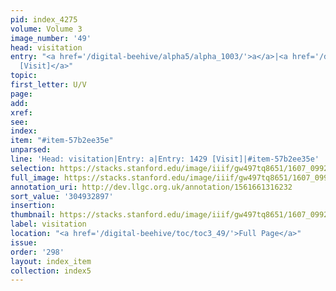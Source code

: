 ```yaml
---
pid: index_4275
volume: Volume 3
image_number: '49'
head: visitation
entry: "<a href='/digital-beehive/alpha5/alpha_1003/'>a</a>|<a href='/digital-beehive/num6/num_2078/'>1429
  [Visit]</a>"
topic:
first_letter: U/V
page:
add:
xref:
see:
index:
item: "#item-57b2ee35e"
unparsed:
line: 'Head: visitation|Entry: a|Entry: 1429 [Visit]|#item-57b2ee35e'
selection: https://stacks.stanford.edu/image/iiif/gw497tq8651/1607_0992/1631,2897,584,148/full/0/default.jpg
full_image: https://stacks.stanford.edu/image/iiif/gw497tq8651/1607_0992/full/full/0/default.jpg
annotation_uri: http://dev.llgc.org.uk/annotation/1561661316232
sort_value: '304932897'
insertion:
thumbnail: https://stacks.stanford.edu/image/iiif/gw497tq8651/1607_0992/1631,2897,584,148/150,/0/default.jpg
label: visitation
location: "<a href='/digital-beehive/toc/toc3_49/'>Full Page</a>"
issue:
order: '298'
layout: index_item
collection: index5
---
```

